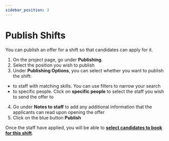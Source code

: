 ```yaml
---
sidebar_position: 3
---
```


# Publish Shifts

You can publish an offer for a shift so that candidates can apply for it. 


1. On the project page, go under **Publishing**.
2. Select the position you wish to publish
3. Under **Publishing Options**, you can select whether you want to publish the shift:
- to staff with matching skills. You can use filters to narrow your search
- to specific people. Click on **specific people** to select the staff you wish to send the offer to
4. Go under **Notes to staff** to add any additional information that the applicants can read upon opening the offer
5. Click on the blue button **Publish**


Once the staff have applied, you will be able to **[select candidates to book for this shift](book.md)**.